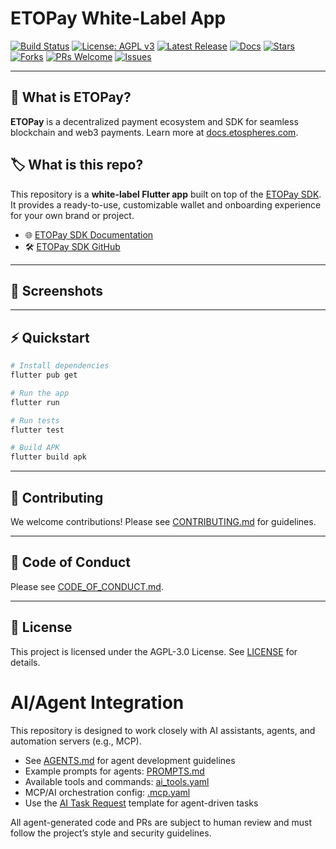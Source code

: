 # ETOPay White-Label App

[![Build Status](https://https://github.com/ETOSPHERES-Labs/etopayapp/actions/workflows/ci.yaml/badge.svg)](https://https://github.com/ETOSPHERES-Labs/etopayapp/actions)
[![License: AGPL v3](https://img.shields.io/github/license/ETOSPHERES-Labs/etopay-sdk)](LICENSE)
[![Latest Release](https://img.shields.io/github/v/release/ETOSPHERES-Labs/etopay-sdk)](https://https://github.com/ETOSPHERES-Labs/etopayapp/releases)
[![Docs](https://img.shields.io/badge/docs-etospheres.com-blue)](https://docs.etospheres.com)
[![Stars](https://img.shields.io/github/stars/ETOSPHERES-Labs/etopay-sdk?style=social)](https://https://github.com/ETOSPHERES-Labs/etopayapp/stargazers)
[![Forks](https://img.shields.io/github/forks/ETOSPHERES-Labs/etopay-sdk?style=social)](https://https://github.com/ETOSPHERES-Labs/etopayapp/network/members)
[![PRs Welcome](https://img.shields.io/badge/PRs-welcome-brightgreen.svg)](CONTRIBUTING.md)
[![Issues](https://img.shields.io/github/issues/ETOSPHERES-Labs/etopay-sdk)](https://https://github.com/ETOSPHERES-Labs/etopayapp/issues)

---

## 🚀 What is ETOPay?

**ETOPay** is a decentralized payment ecosystem and SDK for seamless blockchain and web3 payments. Learn more at [docs.etospheres.com](https://docs.etospheres.com).

## 🏷️ What is this repo?

This repository is a **white-label Flutter app** built on top of the [ETOPay SDK](https://github.com/ETOSPHERES-Labs/etopay-sdk). It provides a ready-to-use, customizable wallet and onboarding experience for your own brand or project.

- 🌐 [ETOPay SDK Documentation](https://docs.etospheres.com)
- 🛠️ [ETOPay SDK GitHub](https://github.com/ETOSPHERES-Labs/etopay-sdk)

---

## 📱 Screenshots

<!--
Add screenshots or demo GIFs here
-->

---

## ⚡ Quickstart

```sh
# Install dependencies
flutter pub get

# Run the app
flutter run

# Run tests
flutter test

# Build APK
flutter build apk
```

---

## 🤝 Contributing

We welcome contributions! Please see [CONTRIBUTING.md](CONTRIBUTING.md) for guidelines.

---

## 📜 Code of Conduct

Please see [CODE_OF_CONDUCT.md](CODE_OF_CONDUCT.md).

---

## 📝 License

This project is licensed under the AGPL-3.0 License. See [LICENSE](LICENSE) for details.

# AI/Agent Integration

This repository is designed to work closely with AI assistants, agents, and automation servers (e.g., MCP).

- See [AGENTS.md](./AGENTS.md) for agent development guidelines
- Example prompts for agents: [PROMPTS.md](./PROMPTS.md)
- Available tools and commands: [ai_tools.yaml](./ai_tools.yaml)
- MCP/AI orchestration config: [.mcp.yaml](./.mcp.yaml)
- Use the [AI Task Request](.github/ISSUE_TEMPLATE/ai_task.md) template for agent-driven tasks

All agent-generated code and PRs are subject to human review and must follow the project’s style and security guidelines.
